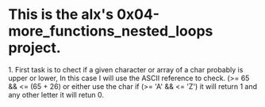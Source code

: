 <h1>This is the alx's 0x04-more_functions_nested_loops project.</h1>

<p>1. First task is to chect if a given character or array of a char probably is upper or lower, In this case I will use the ASCII reference to check. (>= 65 && <= (65 +       26) or either use the char if (>= 'A' && <= 'Z') it will return 1 and any other letter it will retun 0. </p>
